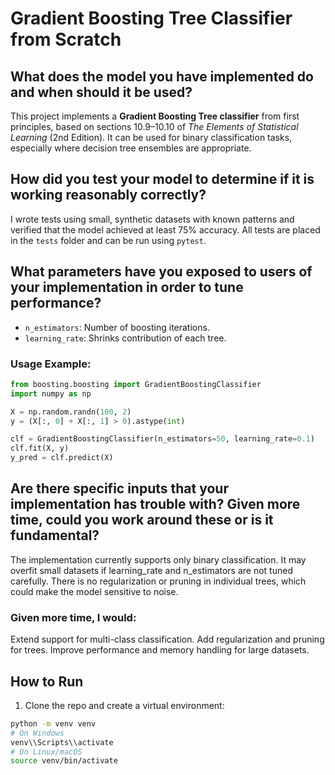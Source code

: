 # Gradient Boosting Tree Classifier from Scratch

## What does the model you have implemented do and when should it be used?
This project implements a **Gradient Boosting Tree classifier** from first principles, based on sections 10.9–10.10 of *The Elements of Statistical Learning* (2nd Edition). It can be used for binary classification tasks, especially where decision tree ensembles are appropriate.

## How did you test your model to determine if it is working reasonably correctly?
I wrote tests using small, synthetic datasets with known patterns and verified that the model achieved at least 75% accuracy. All tests are placed in the `tests` folder and can be run using `pytest`.

## What parameters have you exposed to users of your implementation in order to tune performance?
- `n_estimators`: Number of boosting iterations.
- `learning_rate`: Shrinks contribution of each tree.

### Usage Example:
```python
from boosting.boosting import GradientBoostingClassifier
import numpy as np

X = np.random.randn(100, 2)
y = (X[:, 0] + X[:, 1] > 0).astype(int)

clf = GradientBoostingClassifier(n_estimators=50, learning_rate=0.1)
clf.fit(X, y)
y_pred = clf.predict(X)
```

## Are there specific inputs that your implementation has trouble with? Given more time, could you work around these or is it fundamental?
The implementation currently supports only binary classification.
It may overfit small datasets if learning_rate and n_estimators are not tuned carefully.
There is no regularization or pruning in individual trees, which could make the model sensitive to noise.

### Given more time, I would:
Extend support for multi-class classification.
Add regularization and pruning for trees.
Improve performance and memory handling for large datasets.


## How to Run

1. Clone the repo and create a virtual environment:
```bash
python -m venv venv
# On Windows
venv\\Scripts\\activate
# On Linux/macOS
source venv/bin/activate
